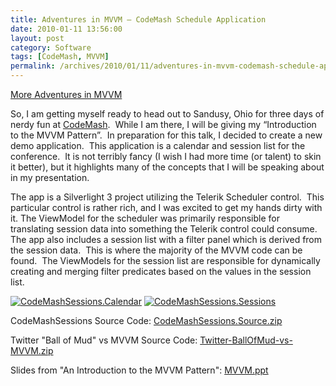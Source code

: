 ```yaml
---
title: Adventures in MVVM – CodeMash Schedule Application
date: 2010-01-11 13:56:00
layout: post
category: Software
tags: [CodeMash, MVVM]
permalink: /archives/2010/01/11/adventures-in-mvvm-codemash-schedule-application/
---
```


[More Adventures in MVVM](/archives/2009/05/22/adventures-in-mvvm-model-view-viewmodel/)

So, I am getting myself ready to head out to Sandusy, Ohio for three days of nerdy fun at [CodeMash](http://Codemash.org).&#160; While I am there, I will be giving my “Introduction to the MVVM Pattern”.&#160; In preparation for this talk, I decided to create a new demo application.&#160; This application is a calendar and session list for the conference.&#160; It is not terribly fancy (I wish I had more time (or talent) to skin it better), but it highlights many of the concepts that I will be speaking about in my presentation.

The app is a Silverlight 3 project utilizing the Telerik Scheduler control.&#160; This particular control is rather rich, and I was excited to get my hands dirty with it. The ViewModel for the scheduler was primarily responsible for translating session data into something the Telerik control could consume.&#160;&#160; The app also includes a session list with a filter panel which is derived from the session data.&#160; This is where the majority of the MVVM code can be found.&#160; The ViewModels for the session list are responsible for dynamically creating and merging filter predicates based on the values in the session list.

[![CodeMashSessions.Calendar](/images/CodeMashSessions.Calendar.png "CodeMashSessions.Calendar")](/images/CodeMashSessions.Calendar.png) [![CodeMashSessions.Sessions](/images/CodeMashSessions.Sessions.png "CodeMashSessions.Sessions")](/images/CodeMashSessions.Sessions.png)


CodeMashSessions Source Code: [CodeMashSessions.Source.zip](/assets/CodeMashSessions.Source.zip)

Twitter &quot;Ball of Mud&quot; vs MVVM Source Code: [Twitter-BallOfMud-vs-MVVM.zip](/assets/Twitter-BallOfMud-vs-MVVM.zip)

Slides from &quot;An Introduction to the MVVM Pattern&quot;: [MVVM.ppt](/assets/MVVM.ppt)